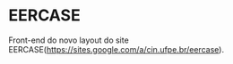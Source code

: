 # EERCASE
Front-end do novo layout do site EERCASE(https://sites.google.com/a/cin.ufpe.br/eercase).
